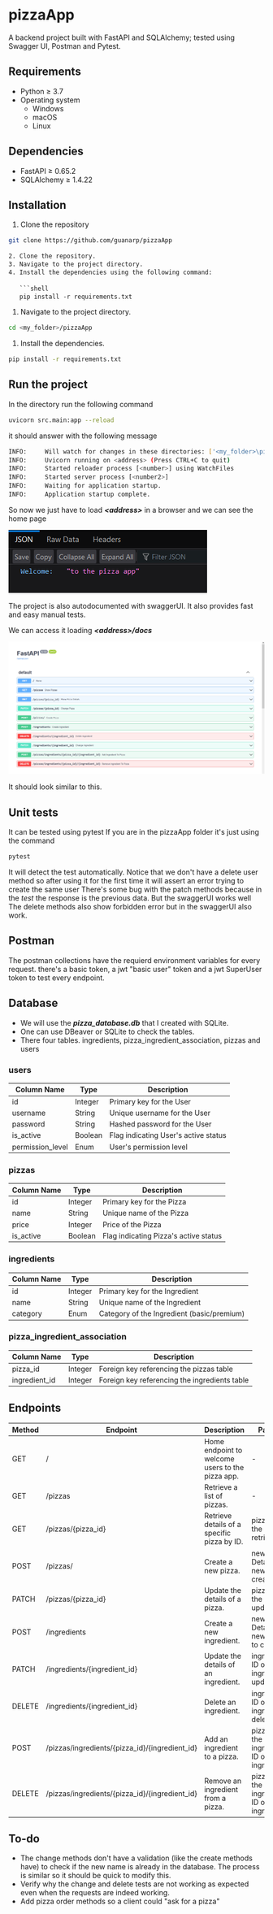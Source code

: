 # pizzaApp

A backend project built with FastAPI and SQLAlchemy; tested using Swagger UI, Postman and Pytest.

## Requirements

- Python ≥ 3.7
- Operating system
    - Windows
    - macOS
    - Linux

## Dependencies

- FastAPI  ≥ 0.65.2
- SQLAlchemy ≥ 1.4.22

## Installation

1. Clone the repository

```bash
git clone https://github.com/guanarp/pizzaApp
```

```
2. Clone the repository.
3. Navigate to the project directory.
4. Install the dependencies using the following command:

   ```shell
   pip install -r requirements.txt
```

1. Navigate to the project directory.

```bash
cd <my_folder>/pizzaApp
```

1. Install the dependencies.

```bash
pip install -r requirements.txt
```

## Run the project

In the directory run the following command

```bash
uvicorn src.main:app --reload

```

it should answer with the following message

```bash
INFO:     Will watch for changes in these directories: ['<my_folder>\pizzaApp']
INFO:     Uvicorn running on <address> (Press CTRL+C to quit)
INFO:     Started reloader process [<number>] using WatchFiles
INFO:     Started server process [<number2>]
INFO:     Waiting for application startup.
INFO:     Application startup complete.
```

So now we just have to load ***&lt;address&gt;*** in a browser and we can see the home page

![Untitled](imgs/Untitled.png)

The project is also autodocumented with swaggerUI. It also provides fast and easy manual tests.

We can access it loading ***&lt;address&gt;/docs***

![Untitled](imgs/Untitled%201.png)

It should look similar to this.

## Unit tests
It can be tested using pytest
If you are in the pizzaApp folder it's just using the command
```bash
pytest
```
It will detect the test automatically.
Notice that we don't have a delete user method so after using it for the first time it will assert an error trying to create the same user
There's some bug with  the patch methods because in the *test* the response is the previous data. But the swaggerUI works well
The delete methods also show forbidden error but in the swaggerUI also work.

## Postman
The postman collections have the requierd environment variables for every request. there's a basic token, a jwt "basic user" token and a jwt SuperUser token to test every endpoint.  

## Database

- We will use the ***pizza_database.db*** that I created with SQLite.
- One can use DBeaver or SQLite to check the tables.
- There four tables. ingredients, pizza_ingredient_association, pizzas and users

### users

| Column Name | Type | Description |
| --- | --- | --- |
| id | Integer | Primary key for the User |
| username | String | Unique username for the User |
| password | String | Hashed password for the User |
| is_active | Boolean | Flag indicating User's active status |
| permission_level | Enum | User's permission level |

### pizzas

| Column Name | Type | Description |
| --- | --- | --- |
| id | Integer | Primary key for the Pizza |
| name | String | Unique name of the Pizza |
| price | Integer | Price of the Pizza |
| is_active | Boolean | Flag indicating Pizza's active status |

### ingredients

| Column Name | Type | Description |
| --- | --- | --- |
| id | Integer | Primary key for the Ingredient |
| name | String | Unique name of the Ingredient |
| category | Enum | Category of the Ingredient (basic/premium) |

### pizza_ingredient_association

| Column Name | Type | Description |
| --- | --- | --- |
| pizza_id | Integer | Foreign key referencing the pizzas table |
| ingredient_id | Integer | Foreign key referencing the ingredients table |

## Endpoints

| Method | Endpoint | Description | Parameters |
| --- | --- | --- | --- |
| GET | / | Home endpoint to welcome users to the pizza app. | - |
| GET | /pizzas | Retrieve a list of pizzas. | - |
| GET | /pizzas/{pizza_id} | Retrieve details of a specific pizza by ID. | pizza_id: ID of the pizza to retrieve |
| POST | /pizzas/ | Create a new pizza. | new_pizza: Details of the new pizza to create |
| PATCH | /pizzas/{pizza_id} | Update the details of a pizza. | pizza_id: ID of the pizza to update |
| POST | /ingredients | Create a new ingredient. | new_ingredient: Details of the new ingredient to create |
| PATCH | /ingredients/{ingredient_id} | Update the details of an ingredient. | ingredient_id: ID of the ingredient to update |
| DELETE | /ingredients/{ingredient_id} | Delete an ingredient. | ingredient_id: ID of the ingredient to delete |
| POST | /pizzas/ingredients/{pizza_id}/{ingredient_id} | Add an ingredient to a pizza. | pizza_id: ID of the pizza <br>ingredient_id: ID of the ingredient |
| DELETE | /pizzas/ingredients/{pizza_id}/{ingredient_id} | Remove an ingredient from a pizza. | pizza_id: ID of the pizza <br>ingredient_id: ID of the ingredient |

## To-do
- The change methods don't have a validation (like the create methods have) to check if the new name is already in the database. The process is similar so it should be quick to modify this.
- Verify why the change and delete tests are not working as expected even when the requests are indeed working.
- Add pizza order methods so a client could "ask for a pizza"

